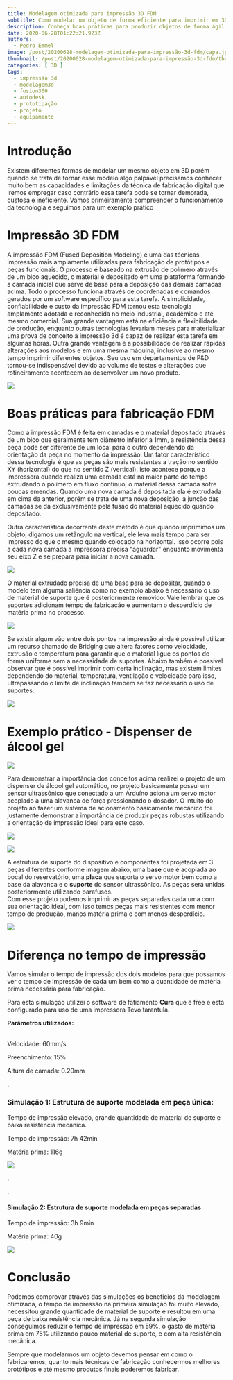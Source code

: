 ```yaml
---
title: Modelagem otimizada para impressão 3D FDM
subtitle: Como modelar um objeto de forma eficiente para imprimir em 3D?
description: Conheça boas práticas para produzir objetos de forma ágil e resistente
date: 2020-06-28T01:22:21.923Z
authors:
  - Pedro Emmel
image: /post/20200628-modelagem-otimizada-para-impressão-3d-fdm/capa.jpg
thumbnail: /post/20200628-modelagem-otimizada-para-impressão-3d-fdm/thumb.jpg
categories: [ 3D ]
tags:
  - impressão 3d
  - modelagem3d
  - fusion360
  - autodesk
  - prototipação
  - projeto
  - equipamento
---
```

# Introdução

Existem diferentes formas de modelar um mesmo objeto em 3D porém quando se trata de tornar esse modelo algo palpável precisamos conhecer muito bem as capacidades e limitações da técnica de fabricação digital que iremos empregar caso contrário essa tarefa pode se tornar demorada, custosa e ineficiente.  Vamos primeiramente compreender o funcionamento da tecnologia e seguimos para um exemplo prático

# Impressão 3D FDM

A impressão FDM (Fused Deposition Modeling) é uma das técnicas impressão mais amplamente utilizadas para fabricação de protótipos e peças funcionais. O processo é baseado na extrusão de polímero através de um bico aquecido, o material é depositado em uma plataforma formando a camada inicial que serve de base para a deposição das demais camadas acima. Todo o processo funciona através de coordenadas e comandos gerados por um software específico para esta tarefa. A simplicidade, confiabilidade e custo da impressão FDM tornou esta tecnologia amplamente adotada e reconhecida no meio industrial, acadêmico e até mesmo comercial.  Sua grande vantagem está na eficiência e flexibilidade de produção, enquanto outras tecnologias levariam meses para materializar uma prova de conceito a impressão 3d é capaz de realizar esta tarefa em algumas horas. Outra grande vantagem é a possibilidade de realizar rápidas alterações aos modelos e em uma mesma máquina, inclusive ao mesmo tempo imprimir diferentes objetos. Seu uso em departamentos de P&D tornou-se indispensável devido ao volume de testes e alterações que rotineiramente acontecem ao desenvolver um novo produto.

![](c2c56986e5242fca-3d-printing-a-look-at-four-types-of-additive-manufacturing.gif)

# Boas práticas para fabricação FDM

Como a impressão FDM é feita em camadas e o material depositado através de um bico que geralmente tem diâmetro inferior a 1mm, a resistência dessa peça pode ser diferente de um local para o outro dependendo da orientação da peça no momento da impressão. Um fator característico dessa tecnologia é que as peças são mais resistentes a tração no sentido XY (horizontal) do que no sentido Z (vertical), isto acontece porque a impressora quando realiza uma camada está na maior parte do tempo extrudando o polímero em fluxo contínuo, o material dessa camada sofre poucas emendas. Quando uma nova camada é depositada ela é extrudada em cima da anterior, porém se trata de uma nova deposição, a junção das camadas se dá exclusivamente pela fusão do material aquecido quando depositado. 

Outra característica decorrente deste método é que quando imprimimos um objeto, digamos um retângulo na vertical, ele leva mais tempo para ser impresso do que o mesmo quando colocado na horizontal. Isso ocorre pois a cada nova camada a impressora precisa "aguardar" enquanto movimenta seu eixo Z e se prepara para iniciar a nova camada.

![](3d-printing-timeline-header.gif)

O material extrudado precisa de uma base para se depositar, quando o modelo tem alguma saliência como no exemplo abaixo é necessário o uso de material de suporte que é posteriormente removido. Vale lembrar que os suportes adicionam tempo de fabricação e aumentam o desperdício de matéria prima no processo.

![](sparkyface5-pinky.gif)

  Se existir algum vão entre dois pontos na impressão ainda é possível utilizar um recurso chamado de Bridging que altera fatores como velocidade, extrusão e temperatura para garantir que o material ligue os pontos de forma uniforme sem a necessidade de suportes. Abaixo também é possível observar que é possível imprimir com certa inclinação, mas existem limites dependendo do material, temperatura, ventilação e velocidade para isso, ultrapassando o limite de inclinação também se faz necessário o uso de suportes.

![](overhangs_bridges.jpg)

# Exemplo prático - Dispenser de álcool gel

![](reservatório-álcool-gel-v3-copia.png)

Para demonstrar a importância dos conceitos acima realizei o projeto de um dispenser de álcool gel automático, no projeto basicamente possui um sensor ultrassônico que conectado a um Arduíno  aciona um servo motor acoplado a uma alavanca de força pressionando o dosador. O intuito do projeto ao fazer um sistema de acionamento basicamente mecânico foi justamente demonstrar a importância de produzir peças robustas utilizando a orientação de impressão ideal para este caso.  

![](exploded-view-geral3.gif)

![](mecanismo2.gif)

A estrutura de suporte do dispositivo e componentes foi projetada em 3 peças diferentes conforme imagem abaixo, uma **base** que é acoplada ao bocal do reservatório, uma **placa** que suporta o servo motor bem como a base da alavanca e o **suporte** do sensor ultrassônico. As peças será unidas posteriormente utilizando parafusos.\
Com esse projeto podemos imprimir as peças separadas cada uma com sua orientação ideal, com isso temos peças mais resistentes com menor tempo de produção, manos matéria prima e com menos desperdício. 

![](explosão-suportes.gif.gif)

# Diferença no tempo de impressão

Vamos simular o tempo de impressão dos dois modelos para que possamos ver o tempo de impressão de cada um bem como a quantidade de matéria prima necessária para fabricação. 

Para esta simulação utilizei o software de fatiamento **Cura** que é free e está configurado para uso de uma impressora Tevo tarantula.

**Parâmetros utilizados:**

\
Velocidade: 60mm/s

Preenchimento: 15%

Altura de camada: 0.20mm

.

### Simulação 1: Estrutura de suporte modelada em peça única:

Tempo de impressão elevado, grande quantidade de material de suporte e baixa resistência mecânica.

Tempo de impressão: 7h 42min

Matéria prima: 116g 

![](slicing-1.gif)

.

.

#### Simulação 2: Estrutura de suporte modelada em peças separadas

Tempo de impressão: 3h 9min

Matéria prima: 40g 

![](slicing3.1.gif)

# Conclusão

Podemos comprovar através das simulações os benefícios da modelagem otimizada, o tempo de impressão na primeira simulação foi muito elevado, necessitou grande quantidade de material de suporte e resultou em uma peça de baixa resistência mecânica. Já na segunda simulação conseguimos reduzir o tempo de impressão em 59%, o gasto de matéria prima em 75% utilizando pouco material de suporte, e com alta resistência mecânica. 

Sempre que modelarmos um objeto devemos pensar em como o fabricaremos, quanto mais técnicas de fabricação conhecermos melhores protótipos e até mesmo produtos finais poderemos fabricar.